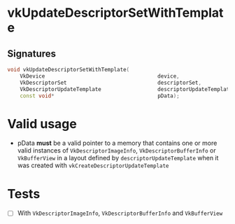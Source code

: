 # vkUpdateDescriptorSetWithTemplate

## Signatures
```c++
void vkUpdateDescriptorSetWithTemplate(
    VkDevice                                    device,
    VkDescriptorSet                             descriptorSet,
    VkDescriptorUpdateTemplate                  descriptorUpdateTemplate,
    const void*                                 pData);
```

# Valid usage
- pData **must** be a valid pointer to a memory that contains one or more valid
  instances of `VkDescriptorImageInfo`, `VkDescriptorBufferInfo` or
  `VkBufferView` in a layout defined by `descriptorUpdateTemplate` when it was
  created with `vkCreateDescriptorUpdateTemplate`

# Tests
- [ ] With `VkDescriptorImageInfo`, `VkDescriptorBufferInfo` and `VkBufferView`
